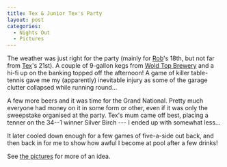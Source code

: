 ```yaml
---
title: Tex & Junior Tex's Party
layout: post
categories:
  - Nights Out
  - Pictures
---
```

The weather was just right for the party (mainly for [Rob](https://pictures.scholesmafia.co.uk/index.php/?profile=19)'s 18th, but not far from [Tex](https://pictures.scholesmafia.co.uk/index.php/?profile=18)'s 21st). A couple of 9-gallon kegs from [Wold Top Brewery](https://www.woldtopbrewery.co.uk) and a hi-fi up on the banking topped off the afternoon! A game of killer table-tennis gave me my (apparently) inevitable injury as some of the garage clutter collapsed while running round...

A few more beers and it was time for the Grand National. Pretty much everyone had money on it in some form or other, even if it was only the sweepstake organised at the party. Tex's mum came off best, placing a tenner on the 34--1 winner Silver Birch --- I ended up with somewhat less...

It later cooled down enough for a few games of five-a-side out back, and then back in for me to show how awful I become at pool after a few drinks!

See [the pictures](https://pictures.scholesmafia.co.uk/index.php/2007/04/14.04.07-tex's-party/) for more of an idea.
